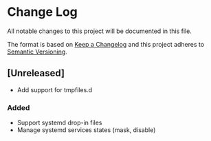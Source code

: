 # Change Log
All notable changes to this project will be documented in this file.

The format is based on [Keep a Changelog](http://keepachangelog.com/)
and this project adheres to [Semantic Versioning](http://semver.org/).

## [Unreleased]
- Add support for tmpfiles.d

### Added
- Support systemd drop-in files
- Manage systemd services states (mask, disable)
